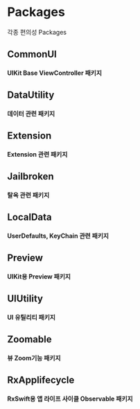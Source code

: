 # Packages
각종 편의성 Packages

## CommonUI
#### UIKit Base ViewController 패키지

## DataUtility
#### 데이터 관련 패키지

## Extension
#### Extension 관련 패키지

## Jailbroken
#### 탈옥 관련 패키지

## LocalData
#### UserDefaults, KeyChain 관련 패키지

## Preview
#### UIKit용 Preview 패키지

## UIUtility
#### UI 유틸리티 패키지

## Zoomable
#### 뷰 Zoom기능 패키지

## RxApplifecycle
#### RxSwift용 앱 라이프 사이클 Observable 패키지
